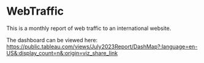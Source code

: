 # WebTraffic

This is a monthly report of web traffic to an international website.

The dashboard can be viewed here: https://public.tableau.com/views/July2023Report/DashMap?:language=en-US&:display_count=n&:origin=viz_share_link


